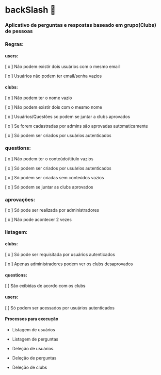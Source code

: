 # backSlash 📨

### Aplicativo de perguntas e respostas baseado em grupo(Clubs) de pessoas

### Regras: 

#### users:

[ x ] Não podem existir dois usuários com o mesmo email

[ x ] Usuários não podem ter email/senha vazios

#### clubs: 

[ x ] Não podem ter o nome vazio

[ x ] Não podem existir dois com o mesmo nome

[ x ] Usuários/Questões so podem se juntar a clubs aprovados 

[ x ] Se forem cadastradas por admins são aprovadas automaticamente

[ x ] Só podem ser criados por usuários autenticados


### questions:

[ x ] Não podem ter o conteúdo/titulo vazios

[ x ] Só podem ser criados por usuários autenticados

[ x ] Só podem ser criadas sem conteúdos vazios 

[ x ] Só podem se juntar as clubs aprovados

### aprovações:

[ x ] Só pode ser realizada por administradores 

[ x ] Não pode acontecer 2 vezes

### listagem: 

#### clubs:

[ x ] Só pode ser requisitada por usuários autenticados 

[ x ] Apenas administradores podem ver os clubs desaprovados

#### questions:

[  ] São exibidas de acordo com os clubs

#### users: 

[  ] Só podem ser acessados por usuários autenticados




#### Processos para execução


- Listagem de usuários

- Listagem de perguntas

- Deleção de usuários

- Deleção de perguntas

- Deleção de clubs



